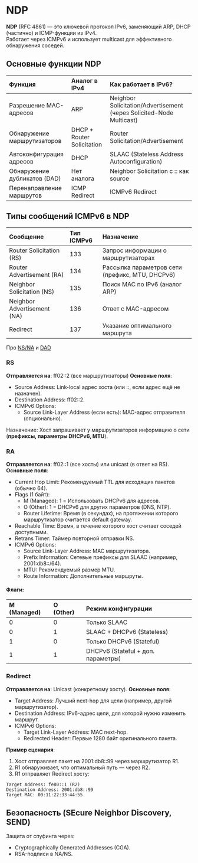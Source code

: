 # NDP

**NDP** (RFC 4861) — это ключевой протокол IPv6, заменяющий ARP, DHCP (частично) и ICMP-функции из IPv4.\
Работает через ICMPv6 и использует multicast для эффективного обнаружения соседей.

## Основные функции NDP

| Функция                      | Аналог в IPv4              | Как работает в IPv6?                                                 |
|:-----------------------------|:---------------------------|:---------------------------------------------------------------------|
| Разрешение MAC-адресов       | ARP                        | Neighbor Solicitation/Advertisement (через Solicited-Node Multicast) |
| Обнаружение маршрутизаторов  | DHCP + Router Solicitation | Router Solicitation/Advertisement                                    |
| Автоконфигурация адресов     | DHCP                       | SLAAC (Stateless Address Autoconfiguration)                          |
| Обнаружение дубликатов (DAD) | Нет аналога                | Neighbor Solicitation с :: как source                                |
| Перенаправление маршрутов    | ICMP Redirect              | ICMPv6 Redirect                                                      |

## Типы сообщений ICMPv6 в NDP

| Сообщение                   | Тип ICMPv6 | Назначение                                      |
|:----------------------------|:-----------|:------------------------------------------------|
| Router Solicitation (RS)    | 133        | Запрос информации о маршрутизаторах             |
| Router Advertisement (RA)   | 134        | Рассылка параметров сети (префикс, MTU, DHCPv6) |
| Neighbor Solicitation (NS)  | 135        | Поиск MAC по IPv6 (аналог ARP)                  |
| Neighbor Advertisement (NA) | 136        | Ответ с MAC-адресом                             |
| Redirect                    | 137        | Указание оптимального маршрута                  |

  
Про [NS/NA](3-Multicast.md#nsna) и [DAD](3-Multicast.md#dad)  

### RS

**Отправляется на**: ff02::2 (все маршрутизаторы)
**Основные поля**:
- Source Address: Link-local адрес хоста (или ::, если адрес ещё не назначен). 
- Destination Address: ff02::2. 
- ICMPv6 Options:
  - Source Link-Layer Address (если есть): MAC-адрес отправителя (опционально).

Назначение:
Хост запрашивает у маршрутизаторов информацию о сети (**префиксы, параметры DHCPv6, MTU**).  

### RA

**Отправляется на**: ff02::1 (все хосты) или unicast (в ответ на RS).
**Основные поля**:
- Current Hop Limit: Рекомендуемый TTL для исходящих пакетов (обычно 64). 
- Flags (1 байт):
  - M (Managed): 1 = Использовать DHCPv6 для адресов. 
  - O (Other): 1 = DHCPv6 для других параметров (DNS, NTP). 
  - Router Lifetime: Время (в секундах), на протяжении которого маршрутизатор считается default gateway.
- Reachable Time: Время, в течение которого хост считает соседей доступными.
- Retrans Timer: Таймер повторной отправки NS. 
- ICMPv6 Options:
  - Source Link-Layer Address: MAC маршрутизатора. 
  - Prefix Information: Сетевые префиксы для SLAAC (например, 2001:db8::/64). 
  - MTU: Рекомендуемый размер MTU. 
  - Route Information: Дополнительные маршруты.

#### Флаги:

| M (Managed) | O (Other) | Режим конфигурации                 |
|:------------|:----------|:-----------------------------------|
| 0           | 0         | Только SLAAC                       | 
| 0           | 1         | SLAAC + DHCPv6 (Stateless)         | 
| 1           | 0         | Только DHCPv6 (Stateful)           | 
| 1           | 1         | DHCPv6 (Stateful + доп. параметры) | 


### Redirect

**Отправляется на**: Unicast (конкретному хосту).
**Основные поля**:
- Target Address: Лучший next-hop для цели (например, другой маршрутизатор). 
- Destination Address: IPv6-адрес цели, для которой нужно изменить маршрут. 
- ICMPv6 Options:
  - Target Link-Layer Address: MAC next-hop. 
  - Redirected Header: Первые 1280 байт оригинального пакета.

**Пример сценария**:

1. Хост отправляет пакет на 2001:db8::99 через маршрутизатор R1. 
2. R1 обнаруживает, что оптимальный путь — через R2. 
3. R1 отправляет Redirect хосту:
```
Target Address: fe80::1 (R2)  
Destination Address: 2001:db8::99  
Target MAC: 00:11:22:33:44:55  
```

## Безопасность (SEcure Neighbor Discovery, SEND)

Защита от спуфинга через:

- Cryptographically Generated Addresses (CGA). 
- RSA-подписи в NA/NS.